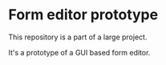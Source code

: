 # Form editor prototype

This repository is a part of a large project.

It's a prototype of a GUI based form editor.